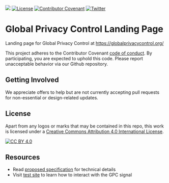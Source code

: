 [![][gpc-logo]][gpc-url]
[![License](https://img.shields.io/badge/license-CC%20BY%204.0-0c7453)](https://github.com/globalprivacycontrol/landing-page/blob/master/LICENSE)
[![Contributor Covenant](https://img.shields.io/badge/Contributor%20Covenant-v2.0%20adopted-0c7453.svg)](CODE_OF_CONDUCT.md)
[![Twitter](https://img.shields.io/twitter/follow/globalprivctrl.svg?style=social&label=Follow)](https://twitter.com/intent/follow?screen_name=globalprivctrl)

# Global Privacy Control Landing Page

Landing page for Global Privacy Control at https://globalprivacycontrol.org/

This project adheres to the Contributor Covenant [code of conduct](CODE_OF_CONDUCT.md).
By participating, you are expected to uphold this code. Please report unacceptable behavior via our Github repository.

## Getting Involved

We appreciate offers to help but are not currently accepting pull requests for non-essential or design-related updates.

## License

Apart from any logos or marks that may be contained in this repo, this work is licensed under a
[Creative Commons Attribution 4.0 International License](https://github.com/globalprivacycontrol/landing-page/blob/master/LICENSE).

[![CC BY 4.0][cc-by-image]][cc-by]

## Resources

- Read [proposed specification](https://privacycg.github.io/gpc-spec/) for technical details
- Visit [test site](https://global-privacy-control.glitch.me) to learn how to interact with the GPC signal

[cc-by]: http://creativecommons.org/licenses/by/4.0/
[cc-by-image]: https://i.creativecommons.org/l/by/4.0/88x31.png
[gpc-url]: https://globalprivacycontrol.org/
[gpc-logo]: https://pbs.twimg.com/profile_banners/1311398695162703872/1601662219/1500x500
